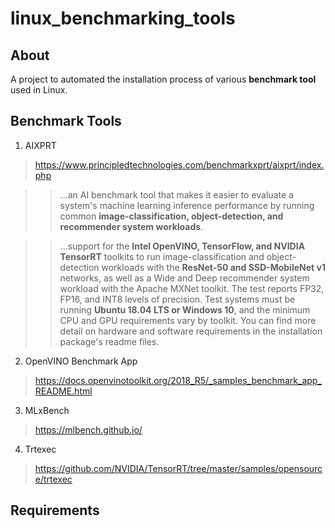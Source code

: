 # linux_benchmarking_tools

## About
A project to automated the installation process of various **benchmark tool** used in Linux.

## Benchmark Tools
1. AIXPRT
> https://www.principledtechnologies.com/benchmarkxprt/aixprt/index.php

>> ...an AI benchmark tool that makes it easier to evaluate a system's machine learning inference performance by running common **image-classification, object-detection, and recommender system workloads**.

>> ...support for the **Intel OpenVINO, TensorFlow, and NVIDIA TensorRT** toolkits to run image-classification and object-detection workloads with the **ResNet-50 and SSD-MobileNet v1** networks, as well as a Wide and Deep recommender system workload with the Apache MXNet toolkit. The test reports FP32, FP16, and INT8 levels of precision. Test systems must be running **Ubuntu 18.04 LTS or Windows 10**, and the minimum CPU and GPU requirements vary by toolkit. You can find more detail on hardware and software requirements in the installation package's readme files.

2. OpenVINO Benchmark App
> https://docs.openvinotoolkit.org/2018_R5/_samples_benchmark_app_README.html

3. MLxBench
> https://mlbench.github.io/

4. Trtexec
> https://github.com/NVIDIA/TensorRT/tree/master/samples/opensource/trtexec

## Requirements

